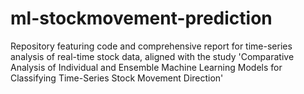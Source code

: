 # ml-stockmovement-prediction
Repository featuring code and comprehensive report for time-series analysis of real-time stock data, aligned with the study 'Comparative Analysis of Individual and Ensemble Machine Learning Models for Classifying Time-Series Stock Movement Direction'
